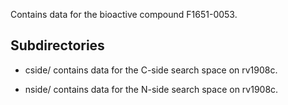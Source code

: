 Contains data for the bioactive compound F1651-0053.

## Subdirectories

- cside/ contains data for the C-side search space on rv1908c.

- nside/ contains data for the N-side search space on rv1908c.

